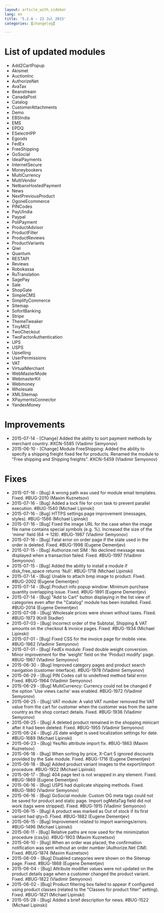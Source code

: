 ```yaml
---
layout: article_with_sidebar
lang: en
title: '5.2.6 - 22 Jul 2015'
categories: [changelog]

---
```




# List of updated modules

*   Add2CartPopup
*   Akismet
*   AuctionInc
*   AuthorizeNet
*   AvaTax
*   Beanstream
*   CanadaPost
*   Catalog
*   CustomerAttachments
*   Demo
*   EBSIndia
*   EMS
*   EPDQ
*   ESelectHPP
*   Egoods
*   FedEx
*   FreeShipping
*   GoSocial
*   IdealPayments
*   InternetSecure
*   Moneybookers
*   MultiCurrency
*   MultiVendor
*   NetbanxHostedPayment
*   News
*   NextPreviousProduct
*   OgoneEcommerce
*   PINCodes
*   PayUIndia
*   Paypal
*   PoliPayment
*   ProductAdvisor
*   ProductFilter
*   ProductReviews
*   ProductVariants
*   Qiwi
*   Quantum
*   RESTAPI
*   Reviews
*   Robokassa
*   RuTranslation
*   SagePay
*   Sale
*   ShopGate
*   SimpleCMS
*   SimplifyCommerce
*   Sitemap
*   SofortBanking
*   Stripe
*   ThemeTweaker
*   TinyMCE
*   TwoCheckout
*   TwoFactorAuthentication
*   UPS
*   USPS
*   Upselling
*   UserPermissions
*   VAT
*   VirtualMerchant
*   WebMasterMode
*   WebmasterKit
*   Webmoney
*   Wholesale
*   XMLSitemap
*   XPaymentsConnector
*   YandexMoney  

# Improvements

*   2015-07-14 - [Change] Added the ability to sort payment methods by merchant country. #XCN-5585 (Vladimir Semyonov)
*   2015-06-10 - [Change] Module FreeShipping: Added the ability to specify a shipping freight fixed fee for products. Renamed the module to "Free shipping and Shipping freights". #XCN-5459 (Vladimir Semyonov)  

# Fixes

*   2015-07-16 - [Bug] A wrong path was used for module email templates. Fixed. #BUG-2010 (Maxim Kuznetsov)
*   2015-07-16 - [Bug] Added a lock file for cron task to prevent parallel execution. #BUG-1540 (Michael Lipinski)
*   2015-07-16 - [Bug] HTTPS settings page improvement (messages, styles). #BUG-1566 (Michael Lipinski)
*   2015-07-16 - [Bug] Fixed the image URL for the case when the image file name contains special symbols (e.g. %). Increased the size of the 'mime' field (64 -> 128). #BUG-1987 (Vladimir Semyonov)
*   2015-07-16 - [Bug] Fatal error on order page if the state used in the order is deleted. Fixed. #BUG-1998 (Eugene Dementjev)
*   2015-07-15 - [Bug] Authorize.net SIM : No declined message was displayed when a transaction failed. Fixed. #BUG-1997 (Vladimir Semyonov)
*   2015-07-15 - [Bug] Added the ability to install a module if disk_free_space returns 'Null'. #BUG-1718 (Michael Lipinski)
*   2015-07-14 - [Bug] Unable to attach bmp image to product. FIxed. #BUG-2002 (Eugene Dementjev)
*   2015-07-14 - [Bug] Product info popup window: Minimum purchase quantity overlapping issue. Fixed. #BUG-1891 (Eugene Dementjev)
*   2015-07-14 - [Bug] "Add to Cart" button displaying in the list view of categories even after the "Catalog" module has been installed. Fixed. #BUG-2014 (Eugene Dementjev)
*   2015-07-08 - [Bug] Wholesale prices were shown without taxes. FIxed. #BUG-1973 (Kirill Stadler)
*   2015-07-03 - [Bug] Incorrect order of the Subtotal, Shipping & VAT amounts on the checkout & invoice pages. Fixed. #BUG-1934 (Michael Lipinski)
*   2015-07-01 - [Bug] Fixed CSS for the invoice page for mobile view. #BUG-1962 (Vladimir Semyonov)
*   2015-07-01 - [Bug] FedEx module: Fixed double weight conversion. Minor improvement for the 'weight' field on the 'Product modify' page. #BUG-1967 (Vladimir Semyonov)
*   2015-06-30 - [Bug] Improved category pages and product search navigation (customer interface). #BUG-1978 (Vladimir Semyonov)
*   2015-06-29 - [Bug] PIN Codes call to undefined method fatal error. Fixed. #BUG-1964 (Vladimir Semyonov)
*   2015-06-29 - [Bug] MultiCurrency: Currency could not be changed if the option 'Use views cache' was enabled. #BUG-1972 (Vladimir Semyonov)
*   2015-06-25 - [Bug] VAT module: A valid VAT number removed the VAT value from the cart for customer when the customer was from the same country as the shop contact details. Fixed. #BUG-1936 (Vladimir Semyonov)
*   2015-06-25 - [Bug] A deleted product remained in the shopping minicart after it had been deleted. Fixed. #BUG-1955 (Vladimir Semyonov)
*   2015-06-24 - [Bug] JS date widget is used localization settings for date. #BUG-1689 (Michael Lipinski)
*   2015-06-23 - [Bug] Yes/No attribute import fix. #BUG-1863 (Maxim Kuznetsov)
*   2015-06-18 - [Bug] When sorting by price, X-Cart 5 ignored discounts provided by the Sale module. Fixed. #BUG-1716 (Eugene Dementjev)
*   2015-06-18 - [Bug] Added product variant images to the export/import procedure. #BUG-1922 (Michael Lipinski)
*   2015-06-17 - [Bug] 404 page text is not wrapped in any element. Fixed. #BUG-1869 (Eugene Dementjev)
*   2015-06-16 - [Bug] USPS had duplicate shipping methods. Fixed. #BUG-1880 (Vladimir Semyonov)
*   2015-06-16 - [Bug] GoSocial module: Custom OG meta tags could not be saved for product and static page. Import ogMetaTag field did not work (tags were stripped). Fixed. #BUG-1915 (Vladimir Semyonov)
*   2015-06-15 - [Bug] A product was marked as Out of stock if its first variant had qty=0\. FIxed. #BUG-1882 (Eugene Dementjev)
*   2015-06-15 - [Bug] Improvement related to import warnings/errors. #BUG-1496 (Michael Lipinski)
*   2015-06-11 - [Bug] Relative paths are now used for the minimization procedure (css/js). #BUG-1903 (Maxim Kuznetsov)
*   2015-06-10 - [Bug] When an order was placed, the confirmation notification was sent without an order number (Authorize.Net CIM). Fixed. #BUG-1874 (Maxim Kuznetsov)
*   2015-06-09 - [Bug] Disabled categories were shown on the Sitemap page. Fixed. #BUG-1868 (Eugene Dementjev)
*   2015-06-04 - [Bug] Attribute modifier values were not updated on the product details page when a customer changed the product variant. Fixed. #BUG-1822 (Vladimir Semyonov)
*   2015-06-02 - [Bug] Product filtering box failed to appear if configured using product classes (related to the "Classes for product filter" setting). Fixed. #BUG-1821 (Michael Lipinski)
*   2015-05-28 - [Bug] Added a brief description for news. #BUG-1522 (Michael Lipinski)